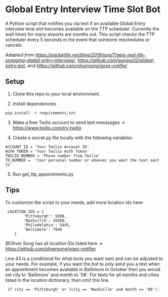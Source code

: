 # Global Entry Interview Time Slot Bot

A Python script that notifies you via text if an available Global Entry interview time slot becomes available on the TTP scheduler. Currently the wait times for many airports are months out. This script checks the TTP scheduler every 5 seconds in the event that someone reschedules or cancels.

*Adapted from  https://packetlife.net/blog/2019/aug/7/apis-real-life-snagging-global-entry-interview/, https://github.com/guoguo12/global-entry-bot, and https://github.com/oliversong/goes-notifier*

## Setup

1. Clone this repo to your local environment.

2. Install dependencies 

```
pip install -r requirements.txt
```
3. Make a free Twilio account to send text messsages -> https://www.twilio.com/try-twilio

4. Create a secret.py file locally with the following variables:
```
ACCOUNT_ID = 'Your Twilio Account ID'
AUTH_TOKEN = 'Your Twilio Auth Token'
TWILIO_NUMBER = 'Phone number from Twilio'
TO_NUMBER =  'Your personal number or whoever you want the text sent to'
```
5. Run get_ttp_appointments.py

## Tips
To customize the script to your needs, add more location ids here:
```
 LOCATION_IDS = {
        'Pittsburgh': 9200,
        'Nashville': 10260,
        'Philadelphia': 5445,
        'Baltimore': 7940
    }
 ```
 @Oliver Song has all location IDs listed here -> https://github.com/oliversong/goes-notifier
 
Line 43 is a conditional for what texts you want sent and can be adjusted to your needs. For example, if you want the bot to only send you a text when an appointment becomes available in Baltimore in October then you would set city to 'Balitmore' and month to '08'. For texts for all months and cities listed in the location dictionary, then omit this line.
 
     if city == 'Pittsburgh' or (city == 'Nashville' and month == '08'):

